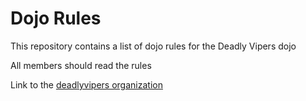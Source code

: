 Dojo Rules
==========

This repository contains a list of dojo rules for the Deadly Vipers dojo

All members should read the rules

Link to the [deadlyvipers organization](https://github.com/deadlyvipers)